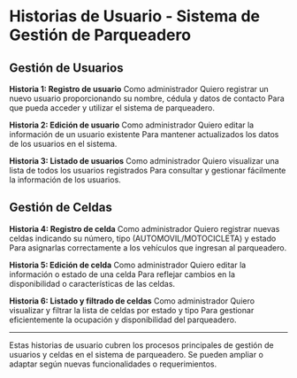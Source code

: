 # Historias de Usuario - Sistema de Gestión de Parqueadero

## Gestión de Usuarios

**Historia 1: Registro de usuario**
Como administrador
Quiero registrar un nuevo usuario proporcionando su nombre, cédula y datos de contacto
Para que pueda acceder y utilizar el sistema de parqueadero.

**Historia 2: Edición de usuario**
Como administrador
Quiero editar la información de un usuario existente
Para mantener actualizados los datos de los usuarios en el sistema.

**Historia 3: Listado de usuarios**
Como administrador
Quiero visualizar una lista de todos los usuarios registrados
Para consultar y gestionar fácilmente la información de los usuarios.

## Gestión de Celdas

**Historia 4: Registro de celda**
Como administrador
Quiero registrar nuevas celdas indicando su número, tipo (AUTOMOVIL/MOTOCICLETA) y estado
Para asignarlas correctamente a los vehículos que ingresan al parqueadero.

**Historia 5: Edición de celda**
Como administrador
Quiero editar la información o estado de una celda
Para reflejar cambios en la disponibilidad o características de las celdas.

**Historia 6: Listado y filtrado de celdas**
Como administrador
Quiero visualizar y filtrar la lista de celdas por estado y tipo
Para gestionar eficientemente la ocupación y disponibilidad del parqueadero.

---

Estas historias de usuario cubren los procesos principales de gestión de usuarios y celdas en el sistema de parqueadero. Se pueden ampliar o adaptar según nuevas funcionalidades o requerimientos.
